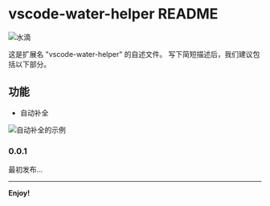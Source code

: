 # vscode-water-helper README

![水滴](https://static2.evente.cn/static/img/water.png)

这是扩展名 "vscode-water-helper" 的自述文件。 写下简短描述后，我们建议包括以下部分。

## 功能

- 自动补全

![自动补全的示例](https://static2.evente.cn/static/img/water.gif)


### 0.0.1

最初发布...

-----------------------------------------------------------------------------------------------------------

**Enjoy!**
